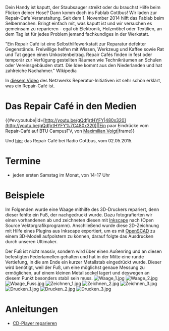 <onlyinclude>Dein Handy ist kaputt, der Staubsauger streikt oder du
brauchst Hilfe beim Flicken deiner Hose? Dann komm doch ins Fablab
Cottbus\! Wir laden zur Repair-Cafe Veranstaltung. Seit dem 1. November
2014 hilft das Fablab beim Selbermachen. Bringt einfach mit, was kaputt
ist und wir versuchen es gemeinsam zu reparieren - egal ob Elektronik,
Holzmöbel oder Textilien, an dem Tag ist für jedes Problem jemand
fachkundiges in der Werkstatt.</onlyinclude>

"Ein Repair Café ist eine Selbsthilfewerkstatt zur Reparatur defekter
Gegenstände. Freiwillige helfen mit Wissen, Werkzeug und Kaffee sowie
Rat und Tat gegen einen Unkostenbeitrag. Repair Cafés finden in fest
oder temporär zur Verfügung gestellten Räumen wie Technikräumen an
Schulen oder Vereinsgebäuden statt. Die Idee kommt aus den Niederlanden
und hat zahlreiche Nachahmer." Wikipedia

In [diesem Video](https://www.youtube.com/watch?v=kFSw1PUe66E) des
Netzwerks Reperatur-Initiativen ist sehr schön erklärt, was ein
Repair-Café ist.

# Das Repair Café in den Medien

{{\#ev:youtube|id=[http://youtu.be/gQdfjrtHYFY|480x320](http://youtu.be/gQdfjrtHYFY%7C480x320)||Ein
paar Eindrücke vom Repair-Café auf BTU CampusTV, von [Maximilian
Voigt](http://www.maximus-voigtus.de/)|frame}}

Und
[hier](http://fablab-cottbus.de/index.php/Datei:20150430_Mitschnitt_FabLab.mp3)
das Repair Café bei Radio Cottbus, vom 02.05.2015.

# Termine

  - jeden ersten Samstag im Monat, von 14-17 Uhr

# Beispiele

Im Folgenden wurde eine Waage mithilfe des 3D-Druckers repariert, denn
dieser fehlte ein Fuß, der nachgedruckt wurde. Dazu fotografierten wir
einen vorhandenen ab und zeichneten diesen mit
[Inkscape](Einführung_in_Inkscape "wikilink") nach (Open Source
Vektorgrafikprogramm). Anschließend wurde diese 2D-Zeichnung mit Hilfe
eines Plugins aus Inkscape exportiert, um es mit
[OpenSCAD](OpenSCAD "wikilink") zu einem 3D-Modell aufpolstern zu
können, darauf folgte das Ausdrucken durch unseren Ultimaker.

Der Fuß ist nicht massiv, sondern wird über einen Außenring und an
diesen befestigten Federlamellen gehalten und hat in der Mitte eine
runde Vertiefung, in die am Ende ein kurzer Metallstab eingedrückt
wurde. Dieser wird benötigt, weil der Fuß, um eine möglichst genaue
Messung zu ermöglichen, auf einem kleinen Metallsockel lagert und
deswegen an diesem Punkt besonders stabil sein muss.
![Waage_1.jpg](Waage_1.jpg "Waage_1.jpg") ![Waage_2.jpg](Waage_2.jpg
"Waage_2.jpg") ![Waage_Fuss.jpg](Waage_Fuss.jpg "Waage_Fuss.jpg")
![Zeichnen_1.jpg](Zeichnen_1.jpg "Zeichnen_1.jpg")
![Zeichnen_2.jpg](Zeichnen_2.jpg "Zeichnen_2.jpg")
![Zeichnen_3.jpg](Zeichnen_3.jpg "Zeichnen_3.jpg")
![Drucken_1.jpg](Drucken_1.jpg "Drucken_1.jpg")
![Drucken_2.jpg](Drucken_2.jpg "Drucken_2.jpg")
![Drucken_3.jpg](Drucken_3.jpg "Drucken_3.jpg")

# Anleitungen

  - [CD-Player reparieren](CD-Player_reparieren "wikilink")
